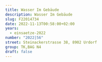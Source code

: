 ```yaml
---
title: Wasser Im Gebäude
description: Wasser Im Gebäude
slug: F22014734
date: 2022-11-13T00:58:00+02:00
years:
  - einsaetze-2022
number: "2022|56"
street: Steinackerstrasse 38, 8902 Urdorf
group: TK,BAG N4
draft: false
---
```


